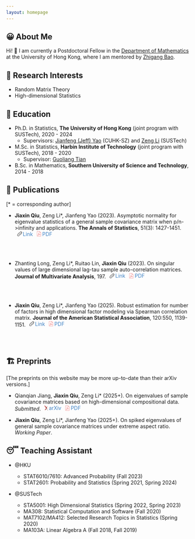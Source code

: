 ```yaml
---
layout: homepage
---
```


## 😀 About Me

Hi! 👋 
I am currently a Postdoctoral Fellow in the [Department of Mathematics](https://hkumath.hku.hk/web/index.php) at the University of Hong Kong, where I am mentored by [Zhigang Bao](https://sites.google.com/view/zhigangbaohomepage/).

## 🧐 Research Interests

- Random Matrix Theory 
- High-dimensional Statistics

## 🏫 Education

- Ph.D. in Statistics, **The University of Hong Kong** (joint program with SUSTech), 2020 - 2024
  - Supervisors: [Jianfeng (Jeff) Yao](https://jianfengyao.wordpress.com/) (CUHK-SZ) and [Zeng Li](https://sites.google.com/site/zenglihku/zeng-li-%E6%9D%8E%E6%9B%BE) (SUSTech)
- M.Sc. in Statistics, **Harbin Institute of Technology** (joint program with SUSTech), 2018 - 2020
  - Supervisor: [Guoliang Tian](https://stat-ds.sustech.edu.cn/teacher/TIAN,Guoliang?lang=en-us)
- B.Sc. in Mathematics, **Southern University of Science and Technology**, 2014 - 2018

## 📝 Publications 

[\* = corresponding author]

- **Jiaxin Qiu**, Zeng Li\*, Jianfeng Yao (2023). Asymptotic normality for eigenvalue statistics of a general sample covariance matrix when p/n->infinity and applications. **The Annals of Statistics**, 51(3): 1427-1451. <a href="https://doi.org/10.1214/23-AOS2300" target="_blank" style="display: inline-flex; align-items: center; margin-left: 6px; text-decoration: none; color: #4183c4;">
  <img src="/assets/img/link.svg" alt="Link" style="height: 1em; vertical-align: text-bottom; margin-right: 2px;">
  Link
</a> <a href="/assets/files/papers/2023-AoS-ultraCLT.pdf" target="_blank" style="display: inline-flex; align-items: center; margin-left: 6px; text-decoration: none; color: #4183c4;">
  <img src="/assets/img/pdf.svg" alt="PDF" style="height: 1em; vertical-align: text-bottom; margin-right: 2px;">
  PDF
</a>
<!-- [<i class="fas fa-link"></i> Link](https://doi.org/10.1214/23-AOS2300) &ensp; [<i class="far fa-file-pdf"></i> PDF](/assets/files/papers/2023-AoS-ultraCLT.pdf) -->

- Zhanting Long, Zeng Li\*, Ruitao Lin, **Jiaxin Qiu** (2023). On singular values of large dimensional lag-tau sample auto-correlation matrices. **Journal of Multivariate Analysis**, 197. <a href="https://doi.org/10.1016/j.jmva.2023.105205" target="_blank" style="display: inline-flex; align-items: center; margin-left: 6px; text-decoration: none; color: #4183c4;">
  <img src="/assets/img/link.svg" alt="Link" style="height: 1em; vertical-align: text-bottom; margin-right: 2px;">
  Link
</a> <a href="/assets/files/papers/2023-JMVA-autocorr.pdf" target="_blank" style="display: inline-flex; align-items: center; margin-left: 6px; text-decoration: none; color: #4183c4;">
  <img src="/assets/img/pdf.svg" alt="PDF" style="height: 1em; vertical-align: text-bottom; margin-right: 2px;">
  PDF
</a>
<!-- [<i class="fas fa-link"></i> Link](https://doi.org/10.1016/j.jmva.2023.105205) &ensp; [<i class="far fa-file-pdf"></i> PDF](/assets/files/papers/2023-JMVA-autocorr.pdf) -->

- **Jiaxin Qiu**, Zeng Li\*, Jianfeng Yao (2025). Robust estimation for number of factors in high dimensional factor modeling via Spearman correlation matrix. **Journal of the American Statistical Association**, 120:550, 1139-1151. <a href="https://www.tandfonline.com/doi/full/10.1080/01621459.2024.2402565" target="_blank" style="display: inline-flex; align-items: center; margin-left: 6px; text-decoration: none; color: #4183c4;">
  <img src="/assets/img/link.svg" alt="Link" style="height: 1em; vertical-align: text-bottom; margin-right: 2px;">
  Link
</a> <a href="/assets/files/papers/2024-JASA-Spearman.pdf" target="_blank" style="display: inline-flex; align-items: center; margin-left: 6px; text-decoration: none; color: #4183c4;">
  <img src="/assets/img/pdf.svg" alt="PDF" style="height: 1em; vertical-align: text-bottom; margin-right: 2px;">
  PDF
</a>
<!-- [<i class="fas fa-link"></i> Link](https://www.tandfonline.com/doi/full/10.1080/01621459.2024.2402565) &ensp; [<i class="far fa-file-pdf"></i> PDF](/assets/files/papers/2024-JASA-Spearman.pdf) -->

## 🏗️ Preprints

[The preprints on this website may be more up-to-date than their arXiv versions.]

- Qianqian Jiang, **Jiaxin Qiu**, Zeng Li* (2025+). On eigenvalues of sample covariance matrices based on high-dimensional compositional data.
  *Submitted*.
  <a href="https://arxiv.org/abs/2312.14420" target="_blank" style="display: inline-flex; align-items: center; margin-left: 6px; text-decoration: none; color: #4183c4;">
    <img src="/assets/img/arxiv-logomark-small.svg" alt="arXiv" style="height: 1em; vertical-align: text-bottom; margin-right: 2px;">
    arXiv
  </a>
  <a href="/assets/files/papers/2025-arXiv-CoDA-v3.pdf" target="_blank" style="display: inline-flex; align-items: center; margin-left: 6px; text-decoration: none; color: #4183c4;">
    <img src="/assets/img/pdf.svg" alt="PDF" style="height: 1em; vertical-align: text-bottom; margin-right: 2px;">
    PDF
  </a>

- **Jiaxin Qiu**, Zeng Li\*, Jianfeng Yao (2025+). On spiked eigenvalues of general sample covariance matrices under extreme aspect ratio. *Working Paper*.

## 😴 Teaching Assistant 

- @HKU
  - STAT6010/7610: Advanced Probability (Fall 2023)
  - STAT2601: Probability and Statistics (Spring 2021, Spring 2024)

- @SUSTech
  - STA5001: High Dimensional Statistics (Spring 2022, Spring 2023)
  - MA308: Statistical Computation and Software (Fall 2020)
  - MAT7102/MA412: Selected Research Topics in Statistics (Spring 2020)
  - MA103A: Linear Algebra A (Fall 2018, Fall 2019)

<!--
## 🔗 Links

- [Advice for Authors (by Jacob Steinhardt)](https://bounded-regret.ghost.io/advice-for-authors/)
- [Foundations and Trends® in Machine Learning](https://www.nowpublishers.com/MAL)
- [Probability Surveys](https://projecteuclid.org/journals/probability-surveys)
-->
